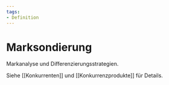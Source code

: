 ```yaml
---
tags:
- Definition
---
```

# Marksondierung

Markanalyse und Differenzierungsstrategien.

Siehe [[Konkurrenten]] und [[Konkurrenzprodukte]] für Details.